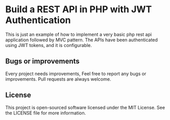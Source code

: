 # Build a REST API in PHP with JWT Authentication

This is just an example of how to implement a very basic php rest api application followed by MVC pattern. The APIs have
 been authenticated using JWT tokens, and it is configurable.


## Bugs or improvements
Every project needs improvements, Feel free to report any bugs or improvements. Pull requests are always welcome.


## License
This project is open-sourced software licensed under the MIT License. See the LICENSE file for more information.